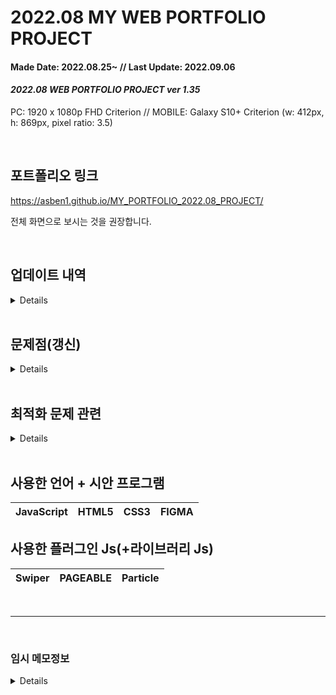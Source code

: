 
# 2022.08 MY WEB PORTFOLIO PROJECT
#### Made Date: 2022.08.25~  //  Last Update: 2022.09.06
#### <b><i>2022.08 WEB PORTFOLIO PROJECT ver 1.35</i></b>
<p>PC: 1920 x 1080p FHD Criterion // MOBILE: Galaxy S10+ Criterion (w: 412px, h: 869px, pixel ratio: 3.5)</p>

<br>

## 포트폴리오 링크 <br>
https://asben1.github.io/MY_PORTFOLIO_2022.08_PROJECT/
<br><p>전체 화면으로 보시는 것을 권장합니다.</p>

<br>

## 업데이트 내역
<details>

### MAJOR UPDATE - 기능 구현(+변경점)
<ul>
  <li>
    부트스트랩 기능을 아예 삭제(포기)하고 페이지를 원할하게끔 변경됨.
  </li>
  <li>
    맨 처음 페이지가 로딩시 애니메이션 추가.
  </li>
  <li>
    현재 홈페이지는 한 페이지로 구성이 되어있기 때문에 Pageable js를 사용.
  </li>
  <li>
    각 헤더 메뉴를 누르면 해당 페이지로 바로 이동하꼐끔 링크 추가.
  </li>
  <li>
    프로필(About Me) 항목에 좌-프로필 카드 / 우-스킬 카드로 구성<br>
    스킬 카드 속 언어 3가지 항목에 PERCENTAGE 애니메이션 추가(+숫자).
  </li>
  <li>
    포트폴리오 리스트는 Swiper로 구성.
  </li>
  <li>
    기존의 스타일 파일 1개로 PC와 모바일 화면으로 구성되었지만 많은 문제를 야기하여<br>
    각각의 스타일과 미디어쿼리를 따루 추가함.
  </li>
  <li>
    AOS 애니메이션 추가 예정(딜레이 포함)<br>
    https://github.com/michalsnik/aos
  </li>
  <li>
    포트폴리오 홈페이지 추가중...
  </li>
  <li>
    각 메뉴별 호버 스타일 & 애니메이션 추가.
  </li>
  <li>
    로딩 스타일 변경: 기존의 스피너(뱅글 도는 원)에서<br>
    카운트 넘버 스타일로 변경(+프로그레시브 바)
  </li>
</ul>
<br>

### <i>UPDATE HISTORY</i>
- ver 0.90: 2022.08.25 - 초기 버전 + 피그마 시안
- ver 1.00: 2022.08.28 - 메인 타이틀 파트 파티클 Js 추가
- ver 1.10: 2022.08.29 - 프로필 항목 프로필 카드 추가
- ver 1.21: 2022.09.01 - (08/30 ~ 09/01: 1.10 -> 1.18b -> 1.20 -> 1.21) 로딩 애니메이션 추가
- ver 1.30a: 2022.09.02 - 프로필 항목 스킬 파트 숫자 애니메이션 추가
- ver 1.31a: 2022.09.03 - Style.css 파일 구성 변경 -> PC/MOBILE 스타일로 분리(+미디어쿼리)
- ver 1.32: 2022.09.04 - 전체 페이지 구성 완료, 포트폴리오 항목 추가 +README.md 구성 변경
- ver 1.33b: 2022.09.05 - 각 메뉴별 호버 스타일 & 애니메이션 추가. (추후 대폭 수정 예정)
- ver 1.34: 2022.09.05 - (핫픽스) 프로필 배경영상 사이즈 문제 수정<br>
몇몇 폰트는 CDN에서 일반 파일로 변경
<br>
- ver 1.35: 2022.09.06 - 로딩 스타일 버전 2로 변경
<br>
  <p>a = Alpha, b = Beta</p>

</details>

<br>

## 문제점(갱신)
<details>
<br>
A. ★ 페이지어블 "모바일 모드"에서 각 페이지의 버튼들이 작동이 안되는 버그가 발생함. (미해결)<br>
https://github.com/Mobius1/Pageable/issues/22 
  <br><br>
  
  
B. particle과 pageable은 공생할 수가 없다 (id로만 써야 하는 상황)<br>
[충돌인지는 모르겠지만 particle과 함께 쓰면 particle 에픽트가 아예<br> pageable 뒤로 가거나 없어지는 문제가 발생했다.]<br>
-> 둘 중 하나를 포기해야 한다.<br>
=> 해결함... + fixed -> div id="particles-js"를<br>
메인 컨테이너 위에다 잡고 써야한다.<br>
프로필 컨테이너 안 프로필 카드가 브라우저 크기를 줄이면 오른쪽으로 가는 현상이 발생함

C. 부트스트랩 안쓰고 할지 아님 계속 이어서 써야할지 고민이 된다.<br>
내가 원하는 모양이 안나오는 것(모양)은 물론 자꾸 뭔가 결과물이 꼬여서 나온다.<br>

D. 부트스트랩 안에 AOS 애니메이션 적용이 안된다.<br>
<< 대안: 1. 스킬>>

E. 로딩 속도의 문제 - 최적화 작업이 필요하다. (아래의 최적화 문제 관련 항목 참고)


</details>
<br>

## 최적화 문제 관련
<details>
  
### 테스트 날짜: 2022.09.05 <br>
<p>테스트 버전: ver 1.33b </p>
<p>- 아무래도 코드랑 각종 CDN들이 많아서인지 엄청 느리다.<br>
  - 추후 최대한 로딩이 많이 걸리지 않게끔 해야한다.</p>
<br>
<br>
  
TEST 01 - WebPageTest <br>
  
![1](https://user-images.githubusercontent.com/105405062/188457408-5a972e3c-1c83-4c8f-9a81-89bc919a07c8.jpg)
<br>

TEST 02- pingdom <br>
![2](https://user-images.githubusercontent.com/105405062/188457744-7dd14903-63b8-4f63-89e7-1fb1151fe68f.jpg)
<br>

TEST 03- GTmetrix <br>
![3](https://user-images.githubusercontent.com/105405062/188457838-d5202005-c5f5-443b-ab9a-ac9a305ad0db.jpg)
<br>
<br>

</details>

<br>

## 사용한 언어 + 시안 프로그램
|JavaScript|HTML5|CSS3|FIGMA|
|---|---|---|---|

## 사용한 플러그인 Js(+라이브러리 Js)
|Swiper|PAGEABLE|Particle|
|---|---|---|

<br>

------------------------------------------------------------

<br>

### 임시 메모정보
<details>

### 주요 목표 <br>
1. 반응형으로 만들어야 한다.(PC <-> Mobile)<br>
2. 부트스트랩 5를 활용해야 한다. (활용법 제대로 이해해아 한다.)

<br>

### 2022.08.31 메모
<p>결국 부트스트랩 5를 제거하고 다시 만들기로 결정(+모바일 반응형) </p>

### 2022.09.02 메모

<p>현재 여러 문제가 발생하여 처음부터 다시 만들기로 결정</p>
<p>만드는 순서: 페이지어블 -> AOS -> 로딩 -> 파티클</p>
<br>

## 개인 메모<br>
- 처음부터 포폴 홈페이지를 만들었어야 했는데<br>
개인 작품부터 만들려고 했던게 너무 <b>경솔했던</b> 것이다.<br>

- 현재 1.0 버전은 전체 틀을 잡고 어떤 방식으로 돌아갈지 구성한 것이고,<br>
모바일 크기가 잘 작동 되게끔 재구성 할 계획.<br>
(현재 내가 부트스트랩으로 구성한 페이지가 좀 문제가 많이 발생했다.)<br>
- "문제가 생각보다 훨씬 심할 경우엔 아예 싹다 갈아 엎는 방법밖에는 없을거 같은 느낌이 든다."
- "추후에 버튼 스타일(+크기) 전부 변경" & 모바일 메뉴 버튼 스타일 추가 해야한다.(+애니메이션)
